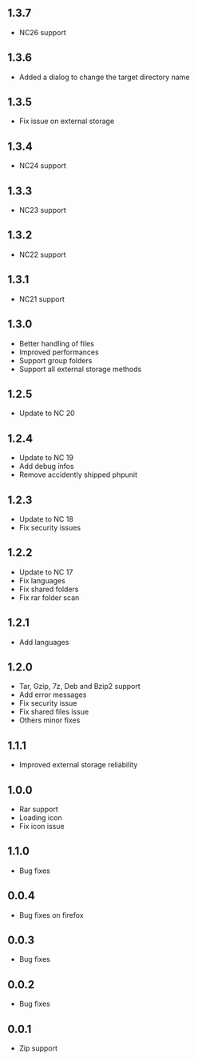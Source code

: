 ## 1.3.7
- NC26 support

## 1.3.6
- Added a dialog to change the target directory name

## 1.3.5

- Fix issue on external storage
## 1.3.4

- NC24 support
## 1.3.3

- NC23 support
## 1.3.2

- NC22 support
## 1.3.1

- NC21 support

## 1.3.0

- Better handling of files
- Improved performances
- Support group folders
- Support all external storage methods

## 1.2.5

- Update to NC 20

## 1.2.4

- Update to NC 19
- Add debug infos
- Remove accidently shipped phpunit

## 1.2.3

- Update to NC 18
- Fix security issues

## 1.2.2

- Update to NC 17
- Fix languages
- Fix shared folders
- Fix rar folder scan

## 1.2.1

- Add languages

## 1.2.0

- Tar, Gzip, 7z, Deb and Bzip2 support
- Add error messages
- Fix security issue
- Fix shared files issue
- Others minor fixes

## 1.1.1

- Improved external storage reliability

## 1.0.0

- Rar support
- Loading icon
- Fix icon issue

## 1.1.0

- Bug fixes

## 0.0.4

- Bug fixes on firefox

## 0.0.3

- Bug fixes

## 0.0.2

- Bug fixes

## 0.0.1

- Zip support
